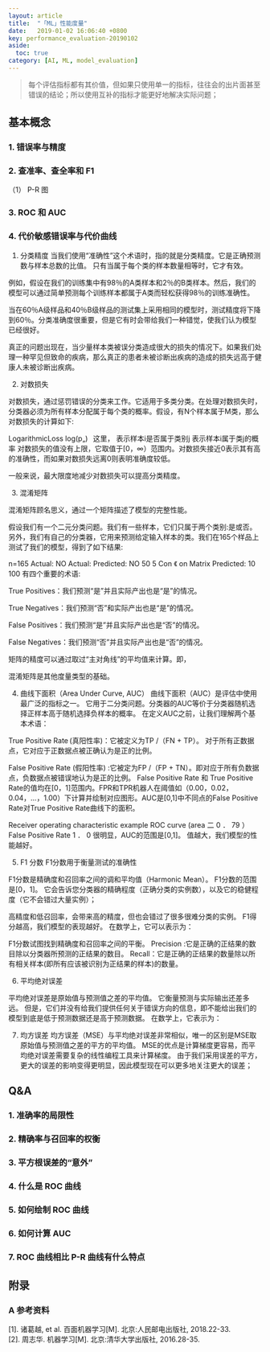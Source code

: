 ```yaml
---
layout: article
title:  "「ML」性能度量"
date:   2019-01-02 16:06:40 +0800
key: performance_evaluation-20190102
aside:
  toc: true
category: [AI, ML, model_evaluation]
---
```


> 每个评估指标都有其价值，但如果只使用单一的指标，往往会的出片面甚至错误的结论；所以使用互补的指标才能更好地解决实际问题；  

## 基本概念
### 1. 错误率与精度

### 2. 查准率、查全率和 F1
（1） P-R 图

### 3. ROC 和 AUC

### 4. 代价敏感错误率与代价曲线

1. 分类精度
当我们使用“准确性”这个术语时，指的就是分类精度。它是正确预测数与样本总数的比值。
只有当属于每个类的样本数量相等时，它才有效。

例如，假设在我们的训练集中有98％的A类样本和2％的B类样本。然后，我们的模型可以通过简单预测每个训练样本都属于A类而轻松获得98％的训练准确性。

当在60％A级样品和40％B级样品的测试集上采用相同的模型时，测试精度将下降到60％。分类准确度很重要，但是它有时会带给我们一种错觉，使我们认为模型已经很好。

真正的问题出现在，当少量样本类被误分类造成很大的损失的情况下。如果我们处理一种罕见但致命的疾病，那么真正的患者未被诊断出疾病的造成的损失远高于健康人未被诊断出疾病。

2. 对数损失

对数损失，通过惩罚错误的分类来工作。它适用于多类分类。在处理对数损失时，分类器必须为所有样本分配属于每个类的概率。假设，有N个样本属于M类，那么对数损失的计算如下:

LogarithmicLoss
log(p„)
 
这里，
表示样本i是否属于类别j
表示样本i属于类j的概率
对数损失的值没有上限，它取值于[0，∞）范围内。对数损失接近0表示其有高的准确性，而如果对数损失远离0则表明准确度较低。


一般来说，最大限度地减少对数损失可以提高分类精度。

 
3. 混淆矩阵

混淆矩阵顾名思义，通过一个矩阵描述了模型的完整性能。

假设我们有一个二元分类问题。我们有一些样本，它们只属于两个类别:是或否。另外，我们有自己的分类器，它用来预测给定输入样本的类。我们在165个样品上测试了我们的模型，得到了如下结果:

n=165
Actual:
NO
Actual:
Predicted:
NO
50
5
Con 《 on Matrix
Predicted:
10
100
有四个重要的术语:

True Positives：我们预测“是”并且实际产出也是“是”的情况。

True Negatives：我们预测“否”和实际产出也是“是”的情况。

False Positives：我们预测“是”并且实际产出也是“否”的情况。

False Negatives：我们预测“否”并且实际产出也是“否”的情况。


矩阵的精度可以通过取过“主对角线”的平均值来计算。即，

混淆矩阵是其他度量类型的基础。

4. 曲线下面积（Area Under Curve, AUC）
曲线下面积（AUC）是评估中使用最广泛的指标之一。 它用于二分类问题。分类器的AUC等价于分类器随机选择正样本高于随机选择负样本的概率。 在定义AUC之前，让我们理解两个基本术语：

True Positive Rate (真阳性率)：它被定义为TP /（FN + TP）。 对于所有正数据点，它对应于正数据点被正确认为是正的比例。

False Positive Rate (假阳性率) :它被定为FP /（FP + TN）。即对应于所有负数据点，负数据点被错误地认为是正的比例。
False Positive Rate 和 True Positive Rate的值均在[0，1]范围内。FPR和TPR机器人在阈值如（0.00，0.02，0.04，...，1.00）下计算并绘制对应图形。AUC是[0,1]中不同点的False Positive Rate对True Positive Rate曲线下的面积。

Receiver operating characteristic example
ROC curve (area 二 0 ． 79 ）
False Positive Rate
1 ． 0
很明显，AUC的范围是[0,1]。 值越大，我们模型的性能越好。

5. F1 分数
F1分数用于衡量测试的准确性

F1分数是精确度和召回率之间的调和平均值（Harmonic Mean）。 F1分数的范围是[0，1]。 它会告诉您分类器的精确程度（正确分类的实例数），以及它的稳健程度（它不会错过大量实例）；

高精度和低召回率，会带来高的精度，但也会错过了很多很难分类的实例。 F1得分越高，我们模型的表现越好。 在数学上，它可以表示为：

F1分数试图找到精确度和召回率之间的平衡。
Precision :它是正确的正结果的数目除以分类器所预测的正结果的数目。
Recall：它是正确的正结果的数量除以所有相关样本(即所有应该被识别为正结果的样本)的数量。

6. 平均绝对误差

平均绝对误差是原始值与预测值之差的平均值。 它衡量预测与实际输出还差多远。 但是，它们并没有给我们提供任何关于错误方向的信息，即不能给出我们的模型到底是低于预测数据还是高于预测数据。 在数学上，它表示为：

7. 均方误差
均方误差（MSE）与平均绝对误差非常相似，唯一的区别是MSE取原始值与预测值之差的平方的平均值。 MSE的优点是计算梯度更容易，而平均绝对误差需要复杂的线性编程工具来计算梯度。 由于我们采用误差的平方，更大的误差的影响变得更明显，因此模型现在可以更多地关注更大的误差；


## Q&A
### 1. 准确率的局限性

### 2. 精确率与召回率的权衡

### 3. 平方根误差的“意外”

### 4. 什么是 ROC 曲线

### 5. 如何绘制 ROC 曲线

### 6. 如何计算 AUC

### 7. ROC 曲线相比 P-R 曲线有什么特点

## 附录
### A 参考资料
[1]. 诸葛越, et al. 百面机器学习[M]. 北京:人民邮电出版社, 2018.22-33.  
[2]. 周志华. 机器学习[M]. 北京:清华大学出版社, 2016.28-35.  
